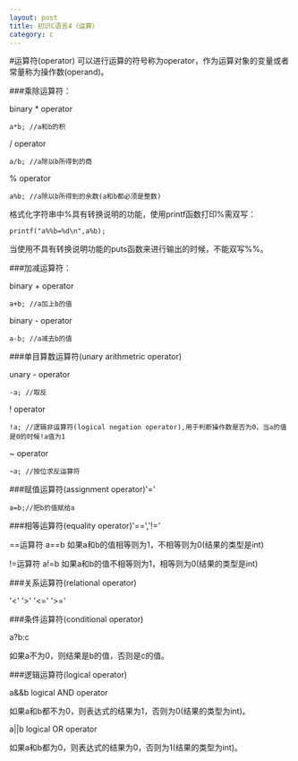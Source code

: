 ```yaml
---
layout: post
title: 初识C语言4（运算）
category: c
---
```


#运算符(operator)
可以进行运算的符号称为operator，作为运算对象的变量或者常量称为操作数(operand)。

###乘除运算符：

binary * operator

    a*b; //a和b的积
    
/ operator

    a/b; //a除以b所得到的商
    
% operator

    a%b; //a除以b所得到的余数(a和b都必须是整数)
    
格式化字符串中%具有转换说明的功能，使用printf函数打印%需双写：

    printf("a%%b=%d\n",a%b);
    
当使用不具有转换说明功能的puts函数来进行输出的时候，不能双写%%。

###加减运算符：

binary + operator

    a+b; //a加上b的值
    
binary - operator

    a-b; //a减去b的值

###单目算数运算符(unary arithmetric operator)

unary - operator

    -a; //取反
    
! operator

    !a; //逻辑非运算符(logical negation operator),用于判断操作数是否为0，当a的值是0的时候!a值为1
    
~ operator

    ~a; //按位求反运算符

###赋值运算符(assignment operator)'='

    a=b;//把b的值赋给a

###相等运算符(equality operator)'==','!='

==运算符 a==b 如果a和b的值相等则为1，不相等则为0(结果的类型是int)

!=运算符 a!=b 如果a和b的值不相等则为1，相等则为0(结果的类型是int)

###关系运算符(relational operator)

'<'
'>'
'<='
'>='

###条件运算符(conditional operator)

a?b:c

如果a不为0，则结果是b的值，否则是c的值。

###逻辑运算符(logical operator)

a&&b logical AND operator

如果a和b都不为0，则表达式的结果为1，否则为0(结果的类型为int)。

a||b logical OR operator

如果a和b都为0，则表达式的结果为0，否则为1(结果的类型为int)。






